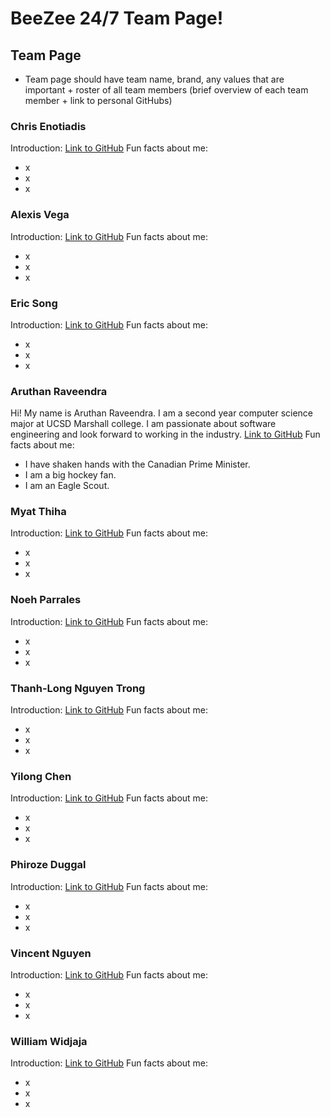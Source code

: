 # BeeZee 24/7 Team Page!

## Team Page

- Team page should have team name, brand, any values that are important + roster of all team members (brief overview of each team member + link to personal GitHubs)

### Chris Enotiadis

Introduction:
[Link to GitHub]()
Fun facts about me:

- x
- x
- x

### Alexis Vega

Introduction:
[Link to GitHub]()
Fun facts about me:

- x
- x
- x

### Eric Song

Introduction:
[Link to GitHub]()
Fun facts about me:

- x
- x
- x

### Aruthan Raveendra

Hi! My name is Aruthan Raveendra. I am a second year computer science major at UCSD Marshall college. I am passionate about software engineering and look forward to working in the industry.
[Link to GitHub](https://aruthanr.github.io/About-Me/)
Fun facts about me:

- I have shaken hands with the Canadian Prime Minister.  
- I am a big hockey fan. 
- I am an Eagle Scout.

### Myat Thiha

Introduction:
[Link to GitHub]()
Fun facts about me:

- x
- x
- x

### Noeh Parrales

Introduction:
[Link to GitHub]()
Fun facts about me:

- x
- x
- x

### Thanh-Long Nguyen Trong

Introduction:
[Link to GitHub]()
Fun facts about me:

- x
- x
- x

### Yilong Chen

Introduction:
[Link to GitHub]()
Fun facts about me:

- x
- x
- x

### Phiroze Duggal

Introduction:
[Link to GitHub]()
Fun facts about me:

- x
- x
- x

### Vincent Nguyen

Introduction:
[Link to GitHub]()
Fun facts about me:

- x
- x
- x

### William Widjaja

Introduction:
[Link to GitHub]()
Fun facts about me:

- x
- x
- x

